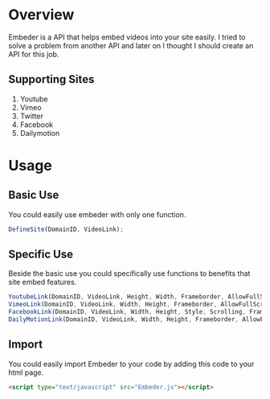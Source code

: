 # Overview
Embeder is a API that helps embed videos into your site easily. I tried to solve a problem from another API and later on I thought I should create an API for this job.


## Supporting Sites

1. Youtube
2. Vimeo
3. Twitter
4. Facebook
5. Dailymotion

# Usage

## Basic Use
You could easily use embeder with only one function.
```javascript
DefineSite(DomainID, VideoLink);
```

## Specific Use
Beside the basic use you could specifically use functions to benefits that site embed features.
```javascript
YoutubeLink(DomainID, VideoLink, Height, Width, Frameborder, AllowFullScreen)
VimeoLink(DomainID, VideoLink, Width, Height, Frameborder, AllowFullScreen)
FacebookLink(DomainID, VideoLink, Width, Height, Style, Scrolling, Frameborder, AllowFullScreen)
DailyMotionLink(DomainID, VideoLink, Width, Height, Frameborder, AllowFullScreen)
```

## Import
You could easily import Embeder to your code by adding this code to your html page.
```html
<script type="text/javascript" src="Embeder.js"></script>
```